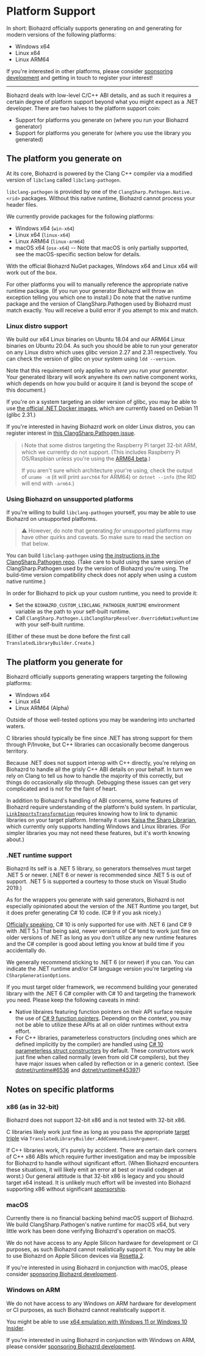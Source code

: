 Platform Support
=======================================================================================================================

<!-- This document is linked in the exceptions generated by TranslatedLibraryBuilder.MakeExceptionForMissingClangSharpPathogenNativeRuntime, don't rename or move it! -->

In short: Biohazrd officially supports generating on and generating for modern versions of the following platforms:

* Windows x64
* Linux x64
* Linux ARM64

If you're interested in other platforms, please consider [sponsoring development](https://github.com/sponsors/PathogenDavid) and getting in touch to register your interest!

-----------------------------------------------------------------------------------------------------------------------

Biohazrd deals with low-level C/C++ ABI details, and as such it requires a certain degree of platform support beyond what you might expect as a .NET developer. There are two halves to the platform support coin:

* Support for platforms you generate on (where you run your Biohazrd generator)
* Support for platforms you generate for (where you use the library you generated)

## The platform you generate on

At its core, Biohazrd is powered by the Clang C++ compiler via a modified version of `libclang` called `libclang-pathogen`.

`libclang-pathogen` is provided by one of the `ClangSharp.Pathogen.Native.<rid>` packages. Without this native runtime, Biohazrd cannot process your header files.

We currently provide packages for the following platforms:

* Windows x64 (`win-x64`)
* Linux x64 (`linux-x64`)
* Linux ARM64 (`linux-arm64`)
* macOS x64 (`osx-x64`) -- Note that macOS is only partially supported, see the macOS-specific section below for details.

With the official Biohazrd NuGet packages, Windows x64 and Linux x64 will work out of the box.

For other platforms you will to manually reference the appropriate native runtime package. (If you run your generator Biohazrd will throw an exception telling you which one to install.) Do note that the native runtime package and the version of ClangSharp.Pathogen used by Biohazrd must match exactly. You will receive a build error if you attempt to mix and match.

### Linux distro support

We build our x64 Linux binaries on Ubuntu 18.04 and our ARM64 Linux binaries on Ubuntu 20.04. As such you should be able to run your generator on any Linux distro which uses glibc version 2.27 and 2.31 respectively. You can check the version of glibc on your system using `ldd --version`.

Note that this requirement only applies to *where you run your generator*. Your generated library will work anywhere its own native component works, which depends on how you build or acquire it (and is beyond the scope of this document.)

If you're on a system targeting an older version of glibc, you may be able to use [the official .NET Docker images](https://dotnet.microsoft.com/download?initial-os=docker), which are currently based on Debian 11 (glibc 2.31.)

If you're interested in having Biohazrd work on older Linux distros, you can register interest in [this ClangSharp.Pathogen issue](https://github.com/MochiLibraries/ClangSharp.Pathogen/issues/4).

> ℹ Note that some distros targeting the Raspberry Pi target 32-bit ARM, which we currently do not support. (This includes Raspberry Pi OS/Raspbian unless you're using the [ARM64 beta](https://forums.raspberrypi.com/viewtopic.php?t=275370).)
>
> If you aren't sure which architecture your're using, check the output of `uname -m` (it will print `aarch64` for ARM64) or `dotnet --info` (the RID will end with `-arm64`.)

### Using Biohazrd on unsupported platforms

If you're willing to build `libclang-pathogen` yourself, you may be able to use Biohazrd on unsupported platforms.

> ⚠ However, do note that generating *for* unsupported platforms may have other quirks and caveats. So make sure to read the section on that below.

You can build `libclang-pathogen` using [the instructions in the ClangSharp.Pathogen repo](https://github.com/MochiLibraries/ClangSharp.Pathogen). (Take care to build using the same version of ClangSharp.Pathogen used by the version of Biohazrd you're using. The build-time version compatibility check does not apply when using a custom native runtime.)

In order for Biohazrd to pick up your custom runtime, you need to provide it:

* Set the `BIOHAZRD_CUSTOM_LIBCLANG_PATHOGEN_RUNTIME` environment variable as the path to your self-built runtime.
* Call `ClangSharp.Pathogen.LibClangSharpResolver.OverrideNativeRuntime` with your self-built runtime.

(Either of these must be done before the first call `TranslatedLibraryBuilder.Create`.)

## The platform you generate for

Biohazrd officially supports generating wrappers targeting the following platforms:

* Windows x64
* Linux x64
* Linux ARM64 (Alpha)

Outside of those well-tested options you may be wandering into uncharted waters.

C libraries should typically be fine since .NET has strong support for them through P/Invoke, but C++ libraries can occasionally become dangerous territory.

Because .NET does not support interop with C++ directly, you're relying on Biohazrd to handle all the grisly C++ ABI details on your behalf. In turn we rely on Clang to tell us how to handle the majority of this correctly, but things do occasionally slip through. Debugging these issues can get very complicated and is not for the faint of heart.

In addition to Biohazrd's handling of ABI concerns, some features of Biohazrd require understanding of the platform's build system. In particular, [`LinkImportsTransformation`](BuiltInTransformations/LinkImportsTransformation.md) requires knowing how to link to dynamic libraries on your target platform. Internally it uses [Kaisa the Sharp Librarian](https://github.com/PathogenDavid/Kaisa), which currently only supports handling Windows and Linux libraries. (For simpler libraries you may not need these features, but it's worth knowing about.)

### .NET runtime support

Biohazrd its self is a .NET 5 library, so generators themselves must target .NET 5 or newer. (.NET 6 or newer is recommended since .NET 5 is out of support. .NET 5 is supported a courtesy to those stuck on Visual Studio 2019.)

As for the wrappers you generate with said generators, Biohazrd is not especially opinionated about the version of the .NET Runtime you target, but it does prefer generating C# 10 code. (C# 9 if you ask nicely.)

[Officially speaking](https://docs.microsoft.com/en-us/dotnet/csharp/language-reference/configure-language-version), C# 10 is only supported for use with .NET 6 (and C# 9 with .NET 5.) That being said, newer versions of C# tend to work just fine on older versions of .NET as long as you don't utilize any new runtime features and the C# compiler is good about letting you know at build time if you accidentally do.

We generally recommend sticking to .NET 6 (or newer) if you can. You can indicate the .NET runtime and/or C# language version you're targeting via `CSharpGenerationOptions`.

If you must target older framework, we recommend building your generated library with the .NET 6 C# compiler with C# 10 and targeting the framework you need. Please keep the following caveats in mind:

* Native libraires featuring function pointers on their API surface require the use of [C# 9 function pointers](https://docs.microsoft.com/en-us/dotnet/csharp/language-reference/unsafe-code#function-pointers). Depending on the context, you may not be able to utilize these APIs at all on older runtimes without extra effort.
* For C++ libraries, parameterless constructors (including ones which are defined implicitly by the compiler) are handled using [C# 10 parameterless struct constructors](https://docs.microsoft.com/en-us/dotnet/csharp/language-reference/proposals/csharp-10.0/parameterless-struct-constructors) by default. These constructors work just fine when called normally (even from old C# compilers), but they have major issues when called by reflection or in a generic context. (See [dotnet/runtime#6536](https://github.com/dotnet/runtime/issues/6536) and [dotnet/runtime#45397](https://github.com/dotnet/runtime/issues/45397))

## Notes on specific platforms

### x86 (as in 32-bit)

Biohazrd does not support 32-bit x86 and is not tested with 32-bit x86.

C libraries likely work just fine as long as you pass the appropriate [target triple](https://clang.llvm.org/docs/CrossCompilation.html#target-triple) via `TranslatedLibraryBuilder.AddCommandLineArgument`.

If C++ libraries work, it's purely by accident. There are certain dark corners of C++ x86 ABIs which require further investigation and may be impossible for Biohazrd to handle without significant effort. (When Biohazrd encounters these situations, it will likely emit an error at best or invalid codegen at worst.) Our general attitude is that 32-bit x86 is legacy and you should target x64 instead. It is unlikely much effort will be invested into Biohazrd supporting x86 without significant [sponsorship](https://github.com/sponsors/PathogenDavid).

### macOS

Currently there is no financial backing behind macOS support of Biohazrd. We build ClangSharp.Pathogen's native runtime for macOS x64, but very little work has been done verifying Biohazrd's operation on macOS.

We do not have access to any Apple Silicon hardware for development or CI purposes, as such Biohazrd cannot realistically support it. You may be able to use Biohazrd on Apple Silicon devices via [Rosetta 2](https://support.apple.com/en-us/HT211861).

If you're interested in using Biohazrd in conjunction with macOS, please consider [sponsoring Biohazrd development](https://github.com/sponsors/PathogenDavid).

### Windows on ARM

We do not have access to any Windows on ARM hardware for development or CI purposes, as such Biohazrd cannot realistically support it.

You might be able to use [x64 emulation with Windows 11 or Windows 10 Insider](https://blogs.windows.com/windows-insider/2020/12/10/introducing-x64-emulation-in-preview-for-windows-10-on-arm-pcs-to-the-windows-insider-program/).

If you're interested in using Biohazrd in conjunction with Windows on ARM, please consider [sponsoring Biohazrd development](https://github.com/sponsors/PathogenDavid).
